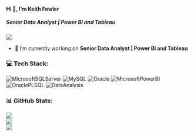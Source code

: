 #### Hi 👋, I'm Keith Fowler
##### **Senior Data Analyst | Power BI and Tableau**

[![](https://visitcount.itsvg.in/api?id=keithfowler255&icon=0&color=2)](https://visitcount.itsvg.in)

- 🔭 I’m currently working on **Senior Data Analyst | Power BI and Tableau**


### 💻 Tech Stack:
![MicrosoftSQLServer](https://img.shields.io/badge/Microsoft%20SQL%20Sever-CC2927?style=flat&logo=microsoft%20sql%20server&logoColor=white) ![MySQL](https://img.shields.io/badge/mysql-%2300f.svg?style=flat&logo=mysql&logoColor=white) ![Oracle](https://img.shields.io/badge/Oracle-F80000?style=flat&logo=oracle&logoColor=white) ![MicrosoftPowerBI](https://img.shields.io/badge/MicrosoftPowerBI-FEAA2D?style=flat&logo=MicrosoftPowerBI&logoColor=white) ![OraclePLSQL](https://img.shields.io/badge/OraclePLSQL-1476FE?style=flat&logo=OraclePLSQL&logoColor=white) ![DataAnalysis](https://img.shields.io/badge/DataAnalysis-00FFFF?style=flat&logo=DataAnalysis&logoColor=black)

### 📊 GitHub Stats:
![](https://github-readme-stats.vercel.app/api?username=keithfowler255&theme=radical&hide_border=false&include_all_commits=true&count_private=false)<br/>
![](https://github-readme-streak-stats.herokuapp.com/?user=keithfowler255&theme=radical&hide_border=false)<br/>
![](https://github-readme-stats.vercel.app/api/top-langs/?username=keithfowler255&theme=radical&hide_border=false&include_all_commits=true&count_private=false&layout=compact)

